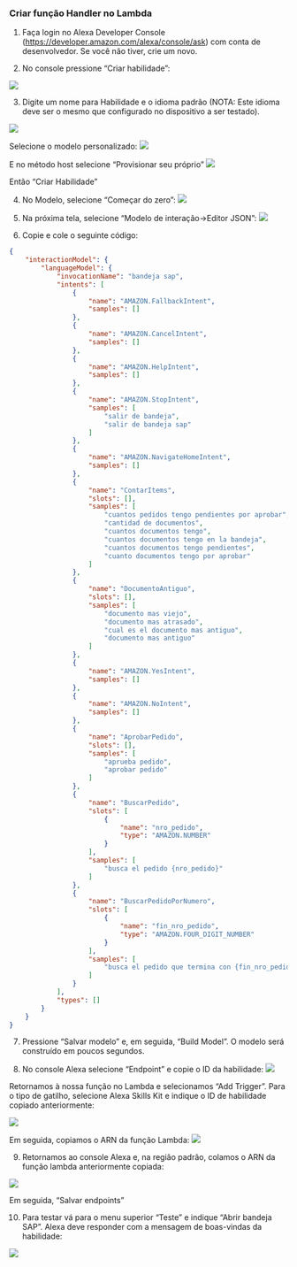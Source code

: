 ### Criar função Handler no Lambda

1) Faça login no Alexa Developer Console (https://developer.amazon.com/alexa/console/ask) com conta de desenvolvedor. Se você não tiver, crie um novo.

2) No console pressione “Criar habilidade”:

![](images/AlexaModel/2020-11-24T21-49-51.png)

3) Digite um nome para Habilidade e o idioma padrão (NOTA: Este idioma deve ser o mesmo que configurado no dispositivo a ser testado).

![](images/AlexaModel/2020-11-24T21-51-37.png)

Selecione o modelo personalizado:
![](images/AlexaModel/2020-11-24T21-53-20.png)

E no método host selecione “Provisionar seu próprio”
![](images/AlexaModel/2020-11-24T21-53-00.png)

Então “Criar Habilidade”

4) No Modelo, selecione “Começar do zero”:
![](images/AlexaModel/2020-11-24T21-54-09.png)

5) Na próxima tela, selecione “Modelo de interação->Editor JSON”:
![](images/AlexaModel/2020-11-24T21-56-24.png)

6) Copie e cole o seguinte código:

```JSON
{
    "interactionModel": {
        "languageModel": {
            "invocationName": "bandeja sap",
            "intents": [
                {
                    "name": "AMAZON.FallbackIntent",
                    "samples": []
                },
                {
                    "name": "AMAZON.CancelIntent",
                    "samples": []
                },
                {
                    "name": "AMAZON.HelpIntent",
                    "samples": []
                },
                {
                    "name": "AMAZON.StopIntent",
                    "samples": [
                        "salir de bandeja",
                        "salir de bandeja sap"
                    ]
                },
                {
                    "name": "AMAZON.NavigateHomeIntent",
                    "samples": []
                },
                {
                    "name": "ContarItems",
                    "slots": [],
                    "samples": [
                        "cuantos pedidos tengo pendientes por aprobar",
                        "cantidad de documentos",
                        "cuantos documentos tengo",
                        "cuantos documentos tengo en la bandeja",
                        "cuantos documentos tengo pendientes",
                        "cuanto documentos tengo por aprobar"
                    ]
                },
                {
                    "name": "DocumentoAntiguo",
                    "slots": [],
                    "samples": [
                        "documento mas viejo",
                        "documento mas atrasado",
                        "cual es el documento mas antiguo",
                        "documento mas antiguo"
                    ]
                },
                {
                    "name": "AMAZON.YesIntent",
                    "samples": []
                },
                {
                    "name": "AMAZON.NoIntent",
                    "samples": []
                },
                {
                    "name": "AprobarPedido",
                    "slots": [],
                    "samples": [
                        "aprueba pedido",
                        "aprobar pedido"
                    ]
                },
                {
                    "name": "BuscarPedido",
                    "slots": [
                        {
                            "name": "nro_pedido",
                            "type": "AMAZON.NUMBER"
                        }
                    ],
                    "samples": [
                        "busca el pedido {nro_pedido}"
                    ]
                },
                {
                    "name": "BuscarPedidoPorNumero",
                    "slots": [
                        {
                            "name": "fin_nro_pedido",
                            "type": "AMAZON.FOUR_DIGIT_NUMBER"
                        }
                    ],
                    "samples": [
                        "busca el pedido que termina con {fin_nro_pedido}"
                    ]
                }
            ],
            "types": []
        }
    }
}
````

7) Pressione “Salvar modelo” e, em seguida, “Build Model”. O modelo será construído em poucos segundos.

8) No console Alexa selecione “Endpoint” e copie o ID da habilidade:
![](images/AlexaModel/2020-11-24T22-02-21.png)


Retornamos à nossa função no Lambda e selecionamos “Add Trigger”. Para o tipo de gatilho, selecione Alexa Skills Kit e indique o ID de habilidade copiado anteriormente:

![](images/AlexaModel/2020-11-24T22-04-37.png)


Em seguida, copiamos o ARN da função Lambda:
![](images/AlexaModel/2020-11-24T22-00-40.png)

9) Retornamos ao console Alexa e, na região padrão, colamos o ARN da função lambda anteriormente copiada:

![](images/AlexaModel/2020-11-24T22-07-33.png)

Em seguida, “Salvar endpoints”

10) Para testar vá para o menu superior “Teste” e indique “Abrir bandeja SAP”. Alexa deve responder com a mensagem de boas-vindas da habilidade:

![](images/AlexaModel/2020-11-24T22-16-14.png)
